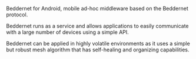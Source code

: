 Beddernet for Android, mobile ad-hoc middleware based on the Beddernet protocol.

Beddernet runs as a service and allows applications to easily communicate with a large number of devices using a simple API.

Beddernet can be applied in highly volatile environments as it uses a simple but robust mesh algorithm that has self-healing and organizing capabilities.